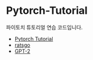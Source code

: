 # Pytorch-Tutorial

파이토치 튜토리얼 연습 코드입니다.  
* [Pytorch Tutorial](https://tutorials.pytorch.kr/beginner/basics/quickstart_tutorial.html)
* [ratsgo](https://ratsgo.github.io/nlpbook/docs/doc_cls/overview/)
* [GPT-2](https://colab.research.google.com/github/philschmid/fine-tune-GPT-2/blob/master/Fine_tune_a_non_English_GPT_2_Model_with_Huggingface.ipynb#scrollTo=JH0JtdCeE1n2)
